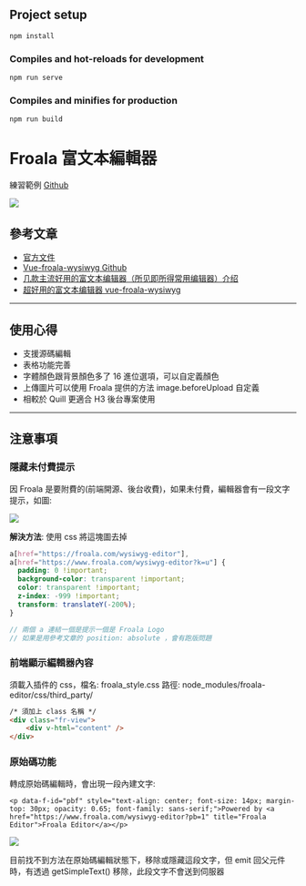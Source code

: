 
## Project setup
```
npm install
```

### Compiles and hot-reloads for development
```
npm run serve
```

### Compiles and minifies for production
```
npm run build
```

# Froala 富文本編輯器

練習範例 [Github](https://github.com/lulu7613/Froala-editor)

![](https://i.imgur.com/oltwBNf.png)



## 參考文章

- [官方文件](https://froala.com/)
- [Vue-froala-wysiwyg Github](https://github.com/froala/vue-froala-wysiwyg)
- [几款主流好用的富文本编辑器（所见即所得常用编辑器）介绍](https://blog.csdn.net/davidhzq/article/details/100842866)
- [超好用的富文本编辑器 vue-froala-wysiwyg](https://blog.csdn.net/weixin_43222302/article/details/103068692)


---

## 使用心得

- 支援源碼編輯
- 表格功能完善
- 字體顏色跟背景顏色多了 16 進位選項，可以自定義顏色
- 上傳圖片可以使用 Froala 提供的方法 image.beforeUpload 自定義
- 相較於 Quill 更適合 H3 後台專案使用

---

## 注意事項

### 隱藏未付費提示

因 Froala 是要附費的(前端開源、後台收費)，如果未付費，編輯器會有一段文字提示，如圖: 

![](https://i.imgur.com/7rHoZf3.png)

**解決方法**: 使用 css 將這塊圖去掉

```scss
a[href="https://froala.com/wysiwyg-editor"],
a[href="https://www.froala.com/wysiwyg-editor?k=u"] {
  padding: 0 !important;
  background-color: transparent !important;
  color: transparent !important;
  z-index: -999 !important;
  transform: translateY(-200%);
}

// 兩個 a 連結一個是提示一個是 Froala Logo
// 如果是用參考文章的 position: absolute ，會有跑版問題
```


### 前端顯示編輯器內容

須載入插件的 css，檔名: froala_style.css
路徑: node_modules/froala-editor/css/third_party/

```html
/* 須加上 class 名稱 */
<div class="fr-view">
    <div v-html="content" />
</div>
```

### 原始碼功能

轉成原始碼編輯時，會出現一段內建文字: 
```
<p data-f-id="pbf" style="text-align: center; font-size: 14px; margin-top: 30px; opacity: 0.65; font-family: sans-serif;">Powered by <a href="https://www.froala.com/wysiwyg-editor?pb=1" title="Froala Editor">Froala Editor</a></p>
```

![](https://i.imgur.com/JvduuGJ.png)

目前找不到方法在原始碼編輯狀態下，移除或隱藏這段文字，但 emit 回父元件時，有透過 getSimpleText() 移除，此段文字不會送到伺服器